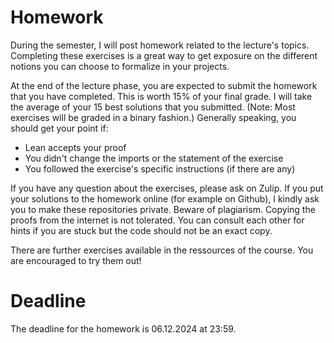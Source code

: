 # Homework

During the semester, I will post homework related to the lecture's topics. Completing these exercises is a great way to get exposure on the different notions you can choose to formalize in your projects.

At the end of the lecture phase, you are expected to submit the homework that you have completed. This is worth 15% of your final grade. I will take the average of your 15 best solutions that you submitted. (Note: Most exercises will be graded in a binary fashion.)
Generally speaking, you should get your point if:
- Lean accepts your proof
- You didn't change the imports or the statement of the exercise
- You followed the exercise's specific instructions (if there are any)

If you have any question about the exercises, please ask on Zulip. 
If you put your solutions to the homework online (for example on Github), I kindly ask you to make these repositories private. 
Beware of plagiarism. Copying the proofs from the internet is not tolerated. You can consult each other for hints if you are stuck but the code should not be an exact copy.

There are further exercises available in the ressources of the course. You are encouraged to try them out!

# Deadline 
The deadline for the homework is 06.12.2024 at 23:59. 
